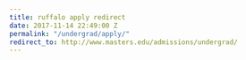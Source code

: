 ```yaml
---
title: ruffalo apply redirect
date: 2017-11-14 22:49:00 Z
permalink: "/undergrad/apply/"
redirect_to: http://www.masters.edu/admissions/undergrad/
---
```


